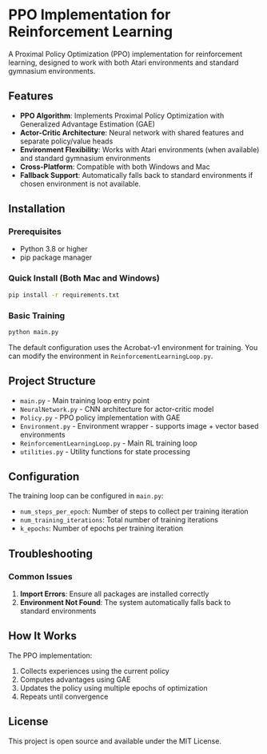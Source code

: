 # PPO Implementation for Reinforcement Learning

A Proximal Policy Optimization (PPO) implementation for reinforcement learning, designed to work with both Atari environments and standard gymnasium environments.

## Features

- **PPO Algorithm**: Implements Proximal Policy Optimization with Generalized Advantage Estimation (GAE)
- **Actor-Critic Architecture**: Neural network with shared features and separate policy/value heads
- **Environment Flexibility**: Works with Atari environments (when available) and standard gymnasium environments
- **Cross-Platform**: Compatible with both Windows and Mac
- **Fallback Support**: Automatically falls back to standard environments if chosen environment is not available.

## Installation

### Prerequisites
- Python 3.8 or higher
- pip package manager

### Quick Install (Both Mac and Windows)
```bash
pip install -r requirements.txt
```

### Basic Training
```bash
python main.py
```

The default configuration uses the Acrobat-v1 environment for training. You can modify the environment in `ReinforcementLearningLoop.py`.

## Project Structure

- `main.py` - Main training loop entry point
- `NeuralNetwork.py` - CNN architecture for actor-critic model
- `Policy.py` - PPO policy implementation with GAE
- `Environment.py` - Environment wrapper - supports image + vector based environments
- `ReinforcementLearningLoop.py` - Main RL training loop
- `utilities.py` - Utility functions for state processing

## Configuration

The training loop can be configured in `main.py`:
- `num_steps_per_epoch`: Number of steps to collect per training iteration
- `num_training_iterations`: Total number of training iterations
- `k_epochs`: Number of epochs per training iteration

## Troubleshooting

### Common Issues

1. **Import Errors**: Ensure all packages are installed correctly
2. **Environment Not Found**: The system automatically falls back to standard environments

## How It Works

The PPO implementation:
1. Collects experiences using the current policy
2. Computes advantages using GAE
3. Updates the policy using multiple epochs of optimization
4. Repeats until convergence

## License

This project is open source and available under the MIT License.
